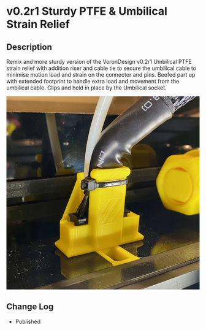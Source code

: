 # v0.2r1 Sturdy PTFE & Umbilical Strain Relief

## Description

Remix and more sturdy version of the VoronDesign v0.2r1 Umbilical PTFE strain relief with addition riser and cable tie to secure the umbilical cable to minimise motion load and strain on the connector and pins.
Beefed part up with extended footprint to handle extra load and movement from the umbilical cable.  Clips and held in place by the Umbilical socket.

![Sturdy_Umbilical_&_PTFE_Strain_Relief.png](images/Sturdy_Umbilical_&_PTFE_Strain_Relief.png)


## Change Log

* Published
